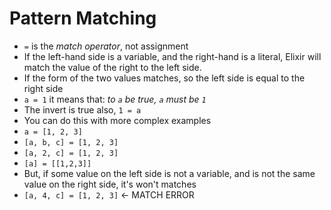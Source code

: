 # Pattern Matching

- `=` is the _match operator_, not assignment
- If the left-hand side is a variable, and the right-hand is a literal, Elixir will match the value of the right to the left side.
- If the form of the two values matches, so the left side is equal to the right side
- `a = 1` it means that: _to `a` be true, `a` must be `1`_
- The invert is true also, `1 = a`
- You can do this with more complex examples
- `a = [1, 2, 3]`
- `[a, b, c] = [1, 2, 3]`
- `[a, 2, c] = [1, 2, 3]`
- `[a] = [[1,2,3]]`
- But, if some value on the left side is not a variable, and is not the same value on the right side, it's won't matches
- `[a, 4, c] = [1, 2, 3]` <- MATCH ERROR

